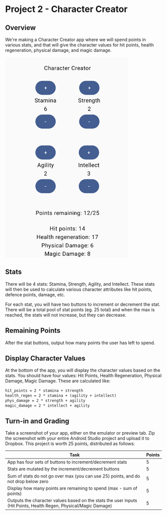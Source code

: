 # Project 2 - Character Creator

## Overview

We're making a Character Creator app where we will spend points in various stats, and that will give the character values for hit points, health regeneration, physical damage, and magic damage.

![Screenshot](screenshot.png)

## Stats
There will be 4 stats: Stamina, Strength, Agility, and Intellect. These stats will then be used to calculate various character attributes like hit points, defence points, damage, etc.

For each stat, you will have two buttons to increment or decrement the stat. There will be a total pool of stat points (eg. 25 total) and when the max is reached, the stats will not increase, but they can decrease.

## Remaining Points
After the stat buttons, output how many points the user has left to spend.

## Display Character Values
At the bottom of the app, you will display the character values based on the stats. You should have four values: Hit Points, Health Regeneration, Physical Damage, Magic Damage. These are calculated like:
```
hit_points = 2 * stamina + strength
health_regen = 2 * stamina + (agility + intellect)
phys_damage = 2 * strength + agility
magic_damage = 2 * intellect + agility
```

## Turn-in and Grading
Take a screenshot of your app, either on the emulator or preview tab. Zip the screenshot with your entire Android Studio project and upload it to Dropbox. This project is worth 25 points, distributed as follows:


| Task                                                                                                              | Points |
|-------------------------------------------------------------------------------------------------------------------|-|
| App has four sets of buttons to increment/decrement stats                                                         | 5 |
| Stats are mutated by the increment/decrement buttons                                                              | 5 |
| Sum of stats do not go over max (you can use 25) points, and do not drop below zero                               | 5 |
| Display how many points are remaining to spend (max - sum of points)                                              | 5 |
| Outputs the character values based on the stats the user inputs (Hit Points, Health Regen, Physical/Magic Damage) | 5 | 




